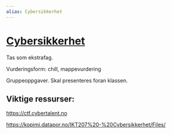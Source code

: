 ```yaml
---
alias: Cybersikkerhet
---
```

# [Cybersikkerhet](https://www.uia.no/studieplaner/topic/IKT207-G) 

Tas som ekstrafag.

Vurderingsform: chill, mappevurdering

Gruppeoppgaver. Skal presenteres foran klassen. 


## Viktige ressurser:

https://ctf.cybertalent.no

https://kopimi.datapor.no/IKT207%20-%20Cybersikkerhet/Files/

